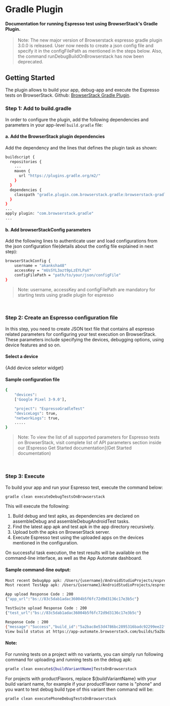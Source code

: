 # Gradle Plugin
#### Documentation for running Espresso test using BrowserStack's Gradle Plugin.

> Note: The new major version of Browserstack espresso gradle plugin 3.0.0 is released. User now needs to create a json config file and specify it in the configFilePath as mentioned in the steps below. Also, the command runDebugBuildOnBrowserstack has now been deprecated.


## Getting Started
The plugin allows to build your app, debug-app and execute the Espresso tests on BrowserStack. Github: [BrowserStack Gradle Plugin](https://github.com/browserstack/browserstack-gradle-plugin).

### Step 1: Add to build.gradle
In order to configure the plugin, add the following dependencies and parameters in your app-level `build.gradle` file:

#### a. Add the BrowserStack plugin dependencies
Add the dependency and the lines that defines the plugin task as shown:

```bash
buildscript {
  repositories {
    ...
    maven {
      url "https://plugins.gradle.org/m2/"
    }
  }
  dependencies {
    classpath "gradle.plugin.com.browserstack.gradle:browserstack-gradle-plugin:3.0.0"
  }
}
...
apply plugin: "com.browserstack.gradle"
...
```

#### b. Add browserStackConfig parameters
Add the following lines to authenticate user and load configurations from the json configuration file(details about the config file explained in next step):

```bash
browserStackConfig {
    username = "akanksha48"
    accessKey = "mUsSYL3azt9pLzEYLPaX"
    configFilePath = "path/to/your/json/configFile"
}
```
> Note: username, accessKey and configFilePath are mandatory for starting tests using gradle plugin for espresso
<br>

### Step 2: Create an Espresso configuration file
In this step, you need to create JSON text file that contains all espresso related parameters for configuring your test execution on BrowserStack. These parameters include specifying the devices, debugging options, using device features and so on.

#### Select a device

{Add device seletor widget}

#### Sample configuration file

```bash
{
    "devices":
    ['Google Pixel 3-9.0'],

    "project": "EspressoGradleTest"
    "deviceLogs": true,
    "networkLogs": true,
    .....
}
```
> Note: To view the list of all supported parameters for Espresso tests on BrowserStack, visit complete list of API parameters section inside our [Espresso Get Started documentation](Get Started documentation)
<br>

### Step 3: Execute

To build your app and run your Espresso test, execute the command below:

```bash
gradle clean executeDebugTestsOnBrowserstack
```

This will execute the following:

1. Build debug and test apks, as dependencies are declared on assembleDebug and assembleDebugAndroidTest tasks.
2. Find the latest app apk and test apk in the app directory recursively.
3. Upload both the apks on BrowserStack server.
4. Execute Espresso test using the uploaded apps on the devices mentioned in the configuration.

On successful task execution, the test results will be available on the command-line interface, as well as the App Automate dashboard.

#### Sample command-line output:

```bash
Most recent DebugApp apk: /Users/{username}/AndroidStudioProjects/espresso-browserstack/app/build/outputs/apk/debug/app-debug.apk
Most recent TestApp apk: /Users/{username}/AndroidStudioProjects/espresso-browserstack/app/build/outputs/apk/androidTest/debug/app-debug-androidTest.apk

App upload Response Code : 200
{"app_url":"bs://83c5dab1adac36004b5f6fc72d9d3136c17e3b5c"}

TestSuite upload Response Code : 200
{"test_url":"bs://83c5dab1adac36004b5f6fc72d9d3136c17e3b5c"}

Response Code : 200
{"message":"Success","build_id":"5a2bac8e53d4786bc2895316badc92299ee22fb9"}
View build status at https://app-automate.browserstack.com/builds/5a2bac8e53d4786bc2895316badc92299ee22fb9
```

#### Note:
For running tests on a project with no variants, you can simply run following command for uploading and running tests on the debug apk:

```bash
gradle clean execute${buildVariantName}TestsOnBrowserstack
```

For projects with productFlavors, replace ${buildVariantName} with your build variant name, for example if your productFlavor name is "phone" and you want to test debug build type of this variant then command will be:

```bash
gradle clean executePhoneDebugTestsOnBrowserstack
```
